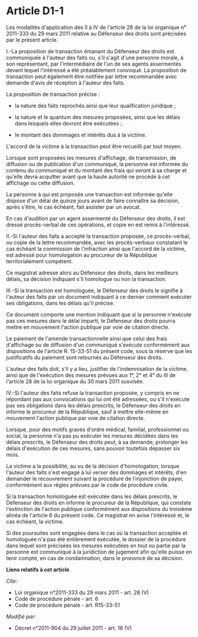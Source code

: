 # Article D1-1

Les modalités d'application des II à IV de l'article 28 de la loi organique n° 2011-333 du 29 mars 2011 relative au Défenseur
des droits sont précisées par le présent article. 

I.-La proposition de transaction émanant du Défenseur des droits est communiquée à l'auteur des faits ou, s'il s'agit d'une
personne morale, à son représentant, par l'intermédiaire de l'un de ses agents assermentés devant lequel l'intéressé a été
préalablement convoqué. La proposition de transaction peut également être notifiée par lettre recommandée avec demande d'avis
de réception à l'auteur des faits. 

La proposition de transaction précise :

- la nature des faits reprochés ainsi que leur qualification juridique ;

- la nature et le quantum des mesures proposées, ainsi que les délais dans lesquels elles devront être exécutées ;

- le montant des dommages et intérêts dus à la victime. 

L'accord de la victime à la transaction peut être recueilli par tout moyen. 

Lorsque sont proposées les mesures d'affichage, de transmission, de diffusion ou de publication d'un communiqué, la personne
est informée du contenu du communiqué et du montant des frais qui seront à sa charge et qu'elle devra acquitter avant que la
haute autorité ne procède à cet affichage ou cette diffusion. 

La personne à qui est proposée une transaction est informée qu'elle dispose d'un délai de quinze jours avant de faire
connaître sa décision, après s'être, le cas échéant, fait assister par un avocat. 

En cas d'audition par un agent assermenté du Défenseur des droits, il est dressé procès-verbal de ces opérations, et copie en
est remis à l'intéressé. 

II.-Si l'auteur des faits a accepté la transaction proposée, ce procès-verbal, ou copie de la lettre recommandée, avec les
procès-verbaux constatant le cas échéant la commission de l'infraction ainsi que l'accord de la victime, est adressé pour
homologation au procureur de la République territorialement compétent. 

Ce magistrat adresse alors au Défenseur des droits, dans les meilleurs délais, sa décision indiquant s'il homologue ou non la
transaction. 

III.-Si la transaction est homologuée, le Défenseur des droits le signifie à l'auteur des faits par un document indiquant à
ce dernier comment exécuter ses obligations, dans les délais qu'il précise. 

Ce document comporte une mention indiquant que si la personne n'exécute pas ces mesures dans le délai imparti, le Défenseur
des droits pourra mettre en mouvement l'action publique par voie de citation directe. 

Le paiement de l'amende transactionnelle ainsi que celui des frais d'affichage ou de diffusion d'un communiqué s'exécute
conformément aux dispositions de l'article R. 15-33-51 du présent code, sous la réserve que les justificatifs du paiement
sont retournés au Défenseur des droits. 

L'auteur des faits doit, s'il y a lieu, justifier de l'indemnisation de la victime, ainsi que de l'exécution des mesures
prévues aux 1°, 2° et 4° du III de l'article 28 de la loi organique du 30 mars 2011 susvisée. 

IV.-Si l'auteur des faits refuse la transaction proposée, y compris en ne répondant pas aux convocations qui lui ont été
adressées, ou s'il n'exécute pas ses obligations dans les délais prescrits, le Défenseur des droits en informe le procureur
de la République, sauf à mettre elle-même en mouvement l'action publique par voie de citation directe. 

Lorsque, pour des motifs graves d'ordre médical, familial, professionnel ou social, la personne n'a pas pu exécuter les
mesures décidées dans les délais prescrits, le Défenseur des droits peut, à sa demande, prolonger les délais d'exécution de
ces mesures, sans pouvoir toutefois dépasser six mois. 

La victime a la possibilité, au vu de la décision d'homologation, lorsque l'auteur des faits s'est engagé à lui verser des
dommages et intérêts, d'en demander le recouvrement suivant la procédure de l'injonction de payer, conformément aux règles
prévues par le code de procédure civile. 

Si la transaction homologuée est exécutée dans les délais prescrits, le Défenseur des droits en informe le procureur de la
République, qui constate l'extinction de l'action publique conformément aux dispositions du troisième alinéa de l'article 6
du présent code. Ce magistrat en avise l'intéressé et, le cas échéant, la victime. 

Si des poursuites sont engagées dans le cas où la transaction acceptée et homologuée n'a pas été entièrement exécutée, le
dossier de la procédure dans lequel sont précisées les mesures exécutées en tout ou partie par la personne est communiqué à
la juridiction de jugement afin qu'elle puisse en tenir compte, en cas de condamnation, dans le prononcé de sa décision.

**Liens relatifs à cet article**

_Cite_:

  - Loi organique n°2011-333 du 29 mars 2011 - art. 28 (V)
  - Code de procédure pénale - art. 6
  - Code de procédure pénale - art. R15-33-51

_Modifié par_:

  - Décret n°2011-904 du 29 juillet 2011 - art. 18 (V)
